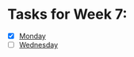 # Tasks for Week 7:

- [x] [Monday](https://github.com/HackBulgaria/Programming101-Java/tree/master/week07/1.Monday)
- [ ] [Wednesday](https://github.com/HackBulgaria/Programming101-Java/tree/master/week07/2.Wednesday)
